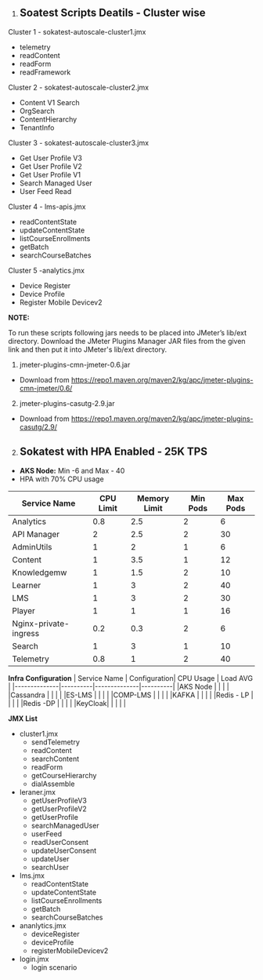 1. ## Soatest Scripts Deatils - Cluster wise ##

Cluster 1 - sokatest-autoscale-cluster1.jmx
- telemetry 
- readContent 
- readForm
- readFramework


Cluster 2 - sokatest-autoscale-cluster2.jmx
- Content V1 Search
- OrgSearch
- ContentHierarchy
- TenantInfo 

Cluster 3 - sokatest-autoscale-cluster3.jmx
- Get User Profile V3
- Get User Profile V2
- Get User Profile V1
- Search Managed User 
- User Feed Read

Cluster 4 - lms-apis.jmx
- readContentState
- updateContentState
- listCourseEnrollments
- getBatch 
- searchCourseBatches 

Cluster 5 -analytics.jmx
- Device Register
- Device Profile
- Register Mobile Devicev2

**NOTE:**

To run these scripts following jars needs to be placed into JMeter’s lib/ext directory. Download the JMeter Plugins Manager JAR files from the given link and then put it into JMeter's lib/ext directory.

1. jmeter-plugins-cmn-jmeter-0.6.jar 
  - Download from https://repo1.maven.org/maven2/kg/apc/jmeter-plugins-cmn-jmeter/0.6/
2. jmeter-plugins-casutg-2.9.jar
  - Download from https://repo1.maven.org/maven2/kg/apc/jmeter-plugins-casutg/2.9/




2. ## Sokatest with HPA Enabled - 25K TPS ##

- **AKS Node:** Min -6 and Max - 40 
- HPA with 70% CPU usage

| Service Name | CPU Limit| Memory Limit | Min Pods | Max Pods |
|--------------|----------|--------------|----------|----------|
|Analytics     |  0.8     |    2.5       |   2      |     6     |
|API Manager   |    2     |   2.5        |   2      |     30    |
|AdminUtils    |    1     |     2        |   1      |     6     | 
|Content       |   1      |   3.5        |   1     |     12     | 
|Knowledgemw   |   1      |   1.5        |    2    |     10     |
|Learner       |   1      |     3        |    2    |     40     | 
|LMS           |   1      |     3        |    2    |     30     | 
|Player        |    1     |     1        |    1     |    16     |
|Nginx-private-ingress    |    0.2 |   0.3  |   2          |     6      |
|Search        |   1      |   3          |    1     |    10       |
|Telemetry     |   0.8    |   1          |     2    |    40       |


**Infra Configuration**
| Service Name | Configuration| CPU Usage | Load AVG |
|--------------|----------|--------------|----------|
|AKS Node    |          |              |          |
|Cassandra    |          |              |          |
|ES-LMS       |          |              |          |
|COMP-LMS     |          |              |          |
|KAFKA        |          |              |          |
|Redis - LP   |          |              |          |
|Redis -DP    |          |              |          |
|KeyCloak|    |          |              |          |

**JMX List**
- cluster1.jmx
  - sendTelemetry
  - readContent 
  - searchContent
  - readForm
  - getCourseHierarchy
  - dialAssemble
- leraner.jmx
  - getUserProfileV3
  - getUserProfileV2 
  - getUserProfile
  - searchManagedUser
  - userFeed
  - readUserConsent
  - updateUserConsent
  - updateUser
  - searchUser
- lms.jmx
  - readContentState 
  - updateContentState
  - listCourseEnrollments
  - getBatch
  - searchCourseBatches
- ananlytics.jmx
  - deviceRegister
  - deviceProfile
  - registerMobileDevicev2
- login.jmx
  - login scenario

